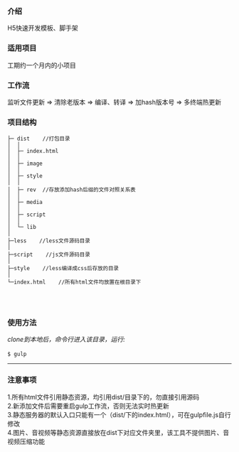 ### 介绍

H5快速开发模板、脚手架

### 适用项目

工期约一个月内的小项目

### 工作流

监听文件更新 => 清除老版本 => 编译、转译 => 加hash版本号 => 多终端热更新
  
    
    

### 项目结构

    ├─ dist    //打包目录
    │  │
    │  ├─ index.html
    │  │
    │  ├─ image
    │  │
    │  ├─ style
    │  │
    │  ├─ rev  //存放添加hash后缀的文件对照关系表
    │  │
    │  ├─ media
    │  │
    │  ├─ script
    │  │
    │  └─ lib
    │
    ├─less    //less文件源码目录
    │
    ├─script    //js文件源码目录
    │
    ├─style    //less编译成css后存放的目录
    │
    └─index.html    //所有html文件均放置在根目录下


<br>
<br>

### 使用方法

*clone到本地后，命令行进入该目录，运行:*<br>
<br>
`$ gulp`  
    
---
### 注意事项

1.所有html文件引用静态资源，均引用dist/目录下的，勿直接引用源码<br>
2.新添加文件后需要重启gulp工作流，否则无法实时热更新<br>
3.静态服务器的默认入口只能有一个（dist/下的index.html），可在gulpfile.js自行修改<br>
4.图片、音视频等静态资源直接放在dist下对应文件夹里，该工具不提供图片、音视频压缩功能
